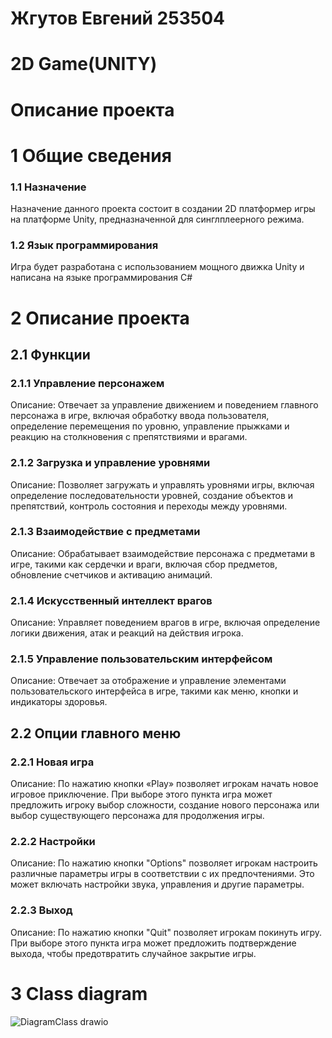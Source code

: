 # Жгутов Евгений 253504
# 2D Game(UNITY)
# Описание проекта
# 1 Общие сведения 
### 1.1 Назначение 
Назначение данного проекта состоит в создании 2D платформер игры на платформе Unity, предназначенной для синглплеерного режима.
### 1.2 Язык программирования 
Игра будет разработана с использованием мощного движка Unity и написана на языке программирования C#
# 2 Описание проекта
## 2.1 Функции
### 2.1.1 Управление персонажем
  Описание: Отвечает за управление движением и поведением главного персонажа в игре, включая обработку ввода пользователя,
  определение перемещения по уровню, управление прыжками и реакцию на столкновения с препятствиями и врагами.
### 2.1.2 Загрузка и управление уровнями
  Описание: Позволяет загружать и управлять уровнями игры, включая определение последовательности уровней,
  создание объектов и препятствий, контроль состояния и переходы между уровнями.
### 2.1.3 Взаимодействие с предметами
  Описание: Обрабатывает взаимодействие персонажа с предметами в игре, такими как сердечки и враги,
  включая сбор предметов, обновление счетчиков и активацию анимаций.
### 2.1.4 Искусственный интеллект врагов
  Описание: Управляет поведением врагов в игре, включая определение логики движения, атак и реакций на действия игрока.
### 2.1.5 Управление пользовательским интерфейсом
  Описание: Отвечает за отображение и управление элементами пользовательского интерфейса в игре, такими как меню, кнопки и индикаторы здоровья.
## 2.2 Опции главного меню
### 2.2.1 Новая игра
  Описание: По нажатию кнопки «Play» позволяет игрокам начать новое игровое приключение. 
  При выборе этого пункта игра может предложить игроку выбор сложности, создание нового персонажа или выбор существующего персонажа для продолжения игры.
### 2.2.2 Настройки 
  Описание: По нажатию кнопки "Options" позволяет игрокам настроить различные параметры игры в соответствии с их предпочтениями. 
  Это может включать настройки звука, управления и другие параметры.
### 2.2.3 Выход
  Описание: По нажатию кнопки "Quit" позволяет игрокам покинуть игру. 
  При выборе этого пункта игра может предложить подтверждение выхода, чтобы предотвратить случайное закрытие игры.
# 3 Class diagram
![DiagramClass drawio](https://github.com/EvgenioLoveS/OOP/assets/123503300/cfb55cd1-370b-4f91-b70d-dc32ed097232)
